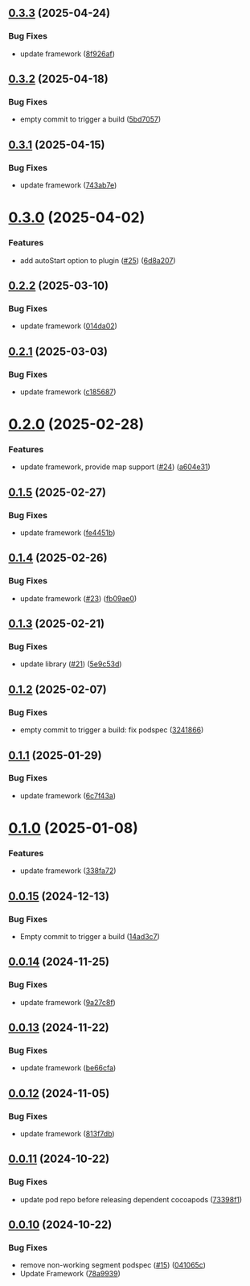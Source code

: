 ## [0.3.3](https://github.com/amplitude/AmplitudeSessionReplay-iOS/compare/v0.3.2...v0.3.3) (2025-04-24)


### Bug Fixes

* update framework ([8f926af](https://github.com/amplitude/AmplitudeSessionReplay-iOS/commit/8f926af3e61b373e946665252648cfe0b0f2678c))

## [0.3.2](https://github.com/amplitude/AmplitudeSessionReplay-iOS/compare/v0.3.1...v0.3.2) (2025-04-18)


### Bug Fixes

* empty commit to trigger a build ([5bd7057](https://github.com/amplitude/AmplitudeSessionReplay-iOS/commit/5bd7057ee5a7769a3d8988de47b66a49f62de6ec))

## [0.3.1](https://github.com/amplitude/AmplitudeSessionReplay-iOS/compare/v0.3.0...v0.3.1) (2025-04-15)


### Bug Fixes

* update framework ([743ab7e](https://github.com/amplitude/AmplitudeSessionReplay-iOS/commit/743ab7eaf7506d0c7d3505f83c11eb88f43f4c32))

# [0.3.0](https://github.com/amplitude/AmplitudeSessionReplay-iOS/compare/v0.2.2...v0.3.0) (2025-04-02)


### Features

* add autoStart option to plugin ([#25](https://github.com/amplitude/AmplitudeSessionReplay-iOS/issues/25)) ([6d8a207](https://github.com/amplitude/AmplitudeSessionReplay-iOS/commit/6d8a207a077c2c461d45e16dd1c7077c8d898058))

## [0.2.2](https://github.com/amplitude/AmplitudeSessionReplay-iOS/compare/v0.2.1...v0.2.2) (2025-03-10)


### Bug Fixes

* update framework ([014da02](https://github.com/amplitude/AmplitudeSessionReplay-iOS/commit/014da02be811b7c832a76f55cc93ca6fb9307be4))

## [0.2.1](https://github.com/amplitude/AmplitudeSessionReplay-iOS/compare/v0.2.0...v0.2.1) (2025-03-03)


### Bug Fixes

* update framework ([c185687](https://github.com/amplitude/AmplitudeSessionReplay-iOS/commit/c18568748fa8e442dfcd2efc95d2751d8ccce3a9))

# [0.2.0](https://github.com/amplitude/AmplitudeSessionReplay-iOS/compare/v0.1.5...v0.2.0) (2025-02-28)


### Features

* update framework, provide map support ([#24](https://github.com/amplitude/AmplitudeSessionReplay-iOS/issues/24)) ([a604e31](https://github.com/amplitude/AmplitudeSessionReplay-iOS/commit/a604e31c5045762dcb5b4dd4736d85eff9704b82))

## [0.1.5](https://github.com/amplitude/AmplitudeSessionReplay-iOS/compare/v0.1.4...v0.1.5) (2025-02-27)


### Bug Fixes

* update framework ([fe4451b](https://github.com/amplitude/AmplitudeSessionReplay-iOS/commit/fe4451bd6c91a5beee8035d42aaff95b2daff769))

## [0.1.4](https://github.com/amplitude/AmplitudeSessionReplay-iOS/compare/v0.1.3...v0.1.4) (2025-02-26)


### Bug Fixes

* update framework ([#23](https://github.com/amplitude/AmplitudeSessionReplay-iOS/issues/23)) ([fb09ae0](https://github.com/amplitude/AmplitudeSessionReplay-iOS/commit/fb09ae0cd6f3b41e04d3b70c46b47eb5374f643c))

## [0.1.3](https://github.com/amplitude/AmplitudeSessionReplay-iOS/compare/v0.1.2...v0.1.3) (2025-02-21)


### Bug Fixes

* update library ([#21](https://github.com/amplitude/AmplitudeSessionReplay-iOS/issues/21)) ([5e9c53d](https://github.com/amplitude/AmplitudeSessionReplay-iOS/commit/5e9c53ddde32797bbb0bef9eb29ca3ccaafd1dcb))

## [0.1.2](https://github.com/amplitude/AmplitudeSessionReplay-iOS/compare/v0.1.1...v0.1.2) (2025-02-07)


### Bug Fixes

* empty commit to trigger a build: fix podspec ([3241866](https://github.com/amplitude/AmplitudeSessionReplay-iOS/commit/32418664c619d02dcfaa7f3178bd7a35db373589))

## [0.1.1](https://github.com/amplitude/AmplitudeSessionReplay-iOS/compare/v0.1.0...v0.1.1) (2025-01-29)


### Bug Fixes

* update framework ([6c7f43a](https://github.com/amplitude/AmplitudeSessionReplay-iOS/commit/6c7f43a0db7e3383188fc92ae1ea537353817997))

# [0.1.0](https://github.com/amplitude/AmplitudeSessionReplay-iOS/compare/v0.0.15...v0.1.0) (2025-01-08)


### Features

* update framework ([338fa72](https://github.com/amplitude/AmplitudeSessionReplay-iOS/commit/338fa72c9c9a81bca81de709c7a99862a08b7588))

## [0.0.15](https://github.com/amplitude/AmplitudeSessionReplay-iOS/compare/v0.0.14...v0.0.15) (2024-12-13)


### Bug Fixes

* Empty commit to trigger a build ([14ad3c7](https://github.com/amplitude/AmplitudeSessionReplay-iOS/commit/14ad3c7e2df8199d68ed314f16a803e33205c3f1))

## [0.0.14](https://github.com/amplitude/AmplitudeSessionReplay-iOS/compare/v0.0.13...v0.0.14) (2024-11-25)


### Bug Fixes

* update framework ([9a27c8f](https://github.com/amplitude/AmplitudeSessionReplay-iOS/commit/9a27c8f753b1b7431f21ac6eb0020dafbcf430c1))

## [0.0.13](https://github.com/amplitude/AmplitudeSessionReplay-iOS/compare/v0.0.12...v0.0.13) (2024-11-22)


### Bug Fixes

* update framework ([be66cfa](https://github.com/amplitude/AmplitudeSessionReplay-iOS/commit/be66cfa393606e9339fdd1e98308680d0dd607de))

## [0.0.12](https://github.com/amplitude/AmplitudeSessionReplay-iOS/compare/v0.0.11...v0.0.12) (2024-11-05)


### Bug Fixes

* update framework ([813f7db](https://github.com/amplitude/AmplitudeSessionReplay-iOS/commit/813f7db35c5cb6685b28d42f106b7b9d025f6546))

## [0.0.11](https://github.com/amplitude/AmplitudeSessionReplay-iOS/compare/v0.0.10...v0.0.11) (2024-10-22)


### Bug Fixes

* update pod repo before releasing dependent cocoapods ([73398f1](https://github.com/amplitude/AmplitudeSessionReplay-iOS/commit/73398f1c4fced49bbd5ad93a6bdc9dbb0adaf969))

## [0.0.10](https://github.com/amplitude/AmplitudeSessionReplay-iOS/compare/v0.0.9...v0.0.10) (2024-10-22)


### Bug Fixes

* remove non-working segment podspec ([#15](https://github.com/amplitude/AmplitudeSessionReplay-iOS/issues/15)) ([041065c](https://github.com/amplitude/AmplitudeSessionReplay-iOS/commit/041065cac5bcc74a6c4334282eeedb2a764afc7c))
* Update Framework ([78a9939](https://github.com/amplitude/AmplitudeSessionReplay-iOS/commit/78a9939753a3a4787b0b5e5ec533258546513481))
